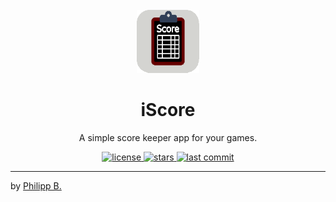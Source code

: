 <div align="center">
  <br />
  <img src="public/logo.png" alt="iscoreLogo" width="20%"/>
  <h1>iScore</h1>
  <p>
     A simple score keeper app for your games.
  </p>
</div>

<!-- Badges -->
<div align="center">
   <a href="https://github.com/phil1436/iscore/blob/master/LICENSE">
       <img src="https://img.shields.io/github/license/phil1436/iscore" alt="license" />
   </a>
   <a href="https://github.com/phil1436/iscore/stargazers">
       <img src="https://img.shields.io/github/stars/phil1436/iscore" alt="stars" />
   </a>
   <a href="https://github.com/phil1436/iscore/commits/master">
       <img src="https://img.shields.io/github/last-commit/phil1436/iscore" alt="last commit" />
   </a>
</div>

---

by [Philipp B.](https://github.com/phil1436)
